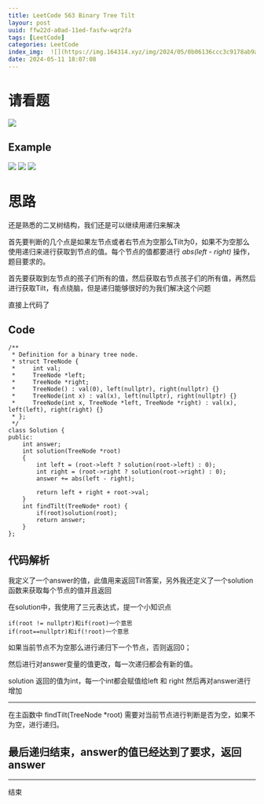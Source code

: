 ```yaml
---
title: LeetCode 563 Binary Tree Tilt
layour: post
uuid: ffw22d-a0ad-11ed-fasfw-wqr2fa
tags: [LeetCode]
categories: LeetCode
index_img:  ![](https://img.164314.xyz/img/2024/05/0b06136ccc3c9178ab9a2f199a27b5a3.png)
date: 2024-05-11 18:07:08
---
```


# 请看题

![](https://img.164314.xyz/img/2024/05/0b06136ccc3c9178ab9a2f199a27b5a3.png)

## Example 

![](https://img.164314.xyz/img/2024/05/128fe0ceaa7c3791d7641c5bc475c3bc.png)
![](https://img.164314.xyz/img/2024/05/241d543045ff7078582feba47c19c4c9.png)
![](https://img.164314.xyz/img/2024/05/1537a88d239a19d8bbb7c1a11d7a9a45.png)

# 思路

还是熟悉的二叉树结构，我们还是可以继续用递归来解决


首先要判断的几个点是如果左节点或者右节点为空那么Tilt为0，如果不为空那么使用递归来进行获取到节点的值。每个节点的值都要进行 *abs(left - right)* 操作，题目要求的。

首先要获取到左节点的孩子们所有的值，然后获取右节点孩子们的所有值，再然后进行获取Tilt，有点绕脑，但是递归能够很好的为我们解决这个问题

直接上代码了

## Code

```
/**
 * Definition for a binary tree node.
 * struct TreeNode {
 *     int val;
 *     TreeNode *left;
 *     TreeNode *right;
 *     TreeNode() : val(0), left(nullptr), right(nullptr) {}
 *     TreeNode(int x) : val(x), left(nullptr), right(nullptr) {}
 *     TreeNode(int x, TreeNode *left, TreeNode *right) : val(x), left(left), right(right) {}
 * };
 */
class Solution {
public:
    int answer;
    int solution(TreeNode *root)
    {
        int left = (root->left ? solution(root->left) : 0);
        int right = (root->right ? solution(root->right) : 0);
        answer += abs(left - right);

        return left + right + root->val;
    }
    int findTilt(TreeNode* root) {
        if(root)solution(root);
        return answer;
    }
};
```

## 代码解析

我定义了一个answer的值，此值用来返回Tilt答案，另外我还定义了一个solution函数来获取每个节点的值并且返回

在solution中，我使用了三元表达式，提一个小知识点
```
if(root != nullptr)和if(root)一个意思
if(root==nullptr)和if(!root)一个意思
```
如果当前节点不为空那么进行递归下一个节点，否则返回0；

然后进行对answer变量的值更改，每一次递归都会有新的值。

solution 返回的值为int，每一个int都会赋值给left 和 right 然后再对answer进行增加

---

在主函数中 findTilt(TreeNode *root) 需要对当前节点进行判断是否为空，如果不为空，进行递归。

最后递归结束，answer的值已经达到了要求，返回answer
---
---
结束
